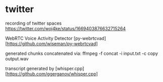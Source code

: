 # twitter

recording of twitter spaces https://twitter.com/woj4ke/status/1669403876632715264

WebRTC Voice Activity Detector [py-webrtcvad][https://github.com/wiseman/py-webrtcvad]

generated chunks concatenated via: ffmpeg -f concat -i input.txt -c copy output.wav

transcript generated by [whisper.cpp][https://github.com/ggerganov/whisper.cpp]




